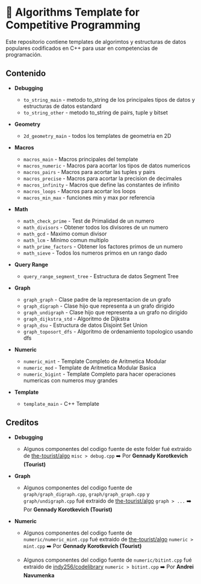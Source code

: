 # :pushpin: Algorithms Template for Competitive Programming

Este repositorio contiene templates de algorimtos y estructuras de datos populares codificados en C++ para usar en competencias de programación.

## Contenido

* **Debugging**
    * `to_string_main` - metodo to_string de los principales tipos de datos y estructuras de datos estandard
    * `to_string_other` - metodo to_string de pairs, tuple y bitset

* **Geometry**
    * `2d_geometry_main` - todos los templates de geometria en 2D

* **Macros**
    * `macros_main` - Macros principales del template
    * `macros_numeric` - Macros para acortar los tipos de datos numericos
    * `macros_pairs` - Macros para acortar las tuples y pairs
    * `macros_precise` - Macros para acortar la precision de decimales
    * `macros_infinity` - Macros que define las constantes de infinito
    * `macros_loops` - Macros para acortar los loops
    * `macros_min_max` - funciones min y max por referencia

* **Math**
    * `math_check_prime` - Test de Primalidad de un numero
    * `math_divisors` - Obtener todos los divisores de un numero
    * `math_gcd` - Maximo comun divisor
    * `math_lcm` - Minimo comun multiplo
    * `math_prime_factors` - Obtener los factores primos de un numero
    * `math_sieve` - Todos los numeros primos en un rango dado

* **Query Range**
    * `query_range_segment_tree` - Estructura de datos Segment Tree

* **Graph**
    * `graph_graph` - Clase padre de la representacion de un grafo
    * `graph_digraph` - Clase hijo que representa a un grafo dirigido
    * `graph_undigraph` - Clase hijo que representa a un grafo no dirigido
    * `graph_dijkstra_std` - Algoritmo de Dijkstra
    * `graph_dsu` - Estructura de datos Disjoint Set Union
    * `graph_toposort_dfs` - Algoritmo de ordenamiento topologico usando dfs

* **Numeric**
    * `numeric_mint` - Template Completo de Aritmetica Modular
    * `numeric_mod` - Template de Aritmetica Modular Basica
    * `numeric_bigint` - Template Completo para hacer operaciones numericas con numeros muy grandes

* **Template**
    * `template_main` - C++ Template

## Creditos
 
* **Debugging**
    * Algunos componentes del codigo fuente de este folder fué extraido de [the-tourist/algo](https://github.com/the-tourist/algo) `misc > debug.cpp` ➡️ Por **Gennady Korotkevich (Tourist)**

* **Graph**
    * Algunos componentes del codigo fuente de `graph/graph_digraph.cpp`, `graph/graph_graph.cpp` y `graph/undigraph.cpp` fué extraido de [the-tourist/algo](https://github.com/the-tourist/algo) `graph > ...` ➡️ Por **Gennady Korotkevich (Tourist)**

* **Numeric**
    * Algunos componentes del codigo fuente de `numeric/numeric_mint.cpp` fué extraido de [the-tourist/algo](https://github.com/the-tourist/algo) `numeric > mint.cpp` ➡️ Por **Gennady Korotkevich (Tourist)**

    * Algunos componentes del codigo fuente de `numeric/bitint.cpp` fué extraido de [indy256/codelibrary](https://github.com/indy256/codelibrary) `numeric > bitint.cpp` ➡️ Por **Andrei Navumenka**